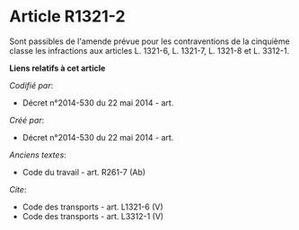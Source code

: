 # Article R1321-2

Sont passibles de l'amende prévue pour les contraventions de la cinquième classe les infractions aux articles L. 1321-6, L.
1321-7, L. 1321-8 et L. 3312-1.

**Liens relatifs à cet article**

_Codifié par_:

  - Décret n°2014-530 du 22 mai 2014 - art.

_Créé par_:

  - Décret n°2014-530 du 22 mai 2014 - art.

_Anciens textes_:

  - Code du travail - art. R261-7 (Ab)

_Cite_:

  - Code des transports - art. L1321-6 (V)
  - Code des transports - art. L3312-1 (V)
